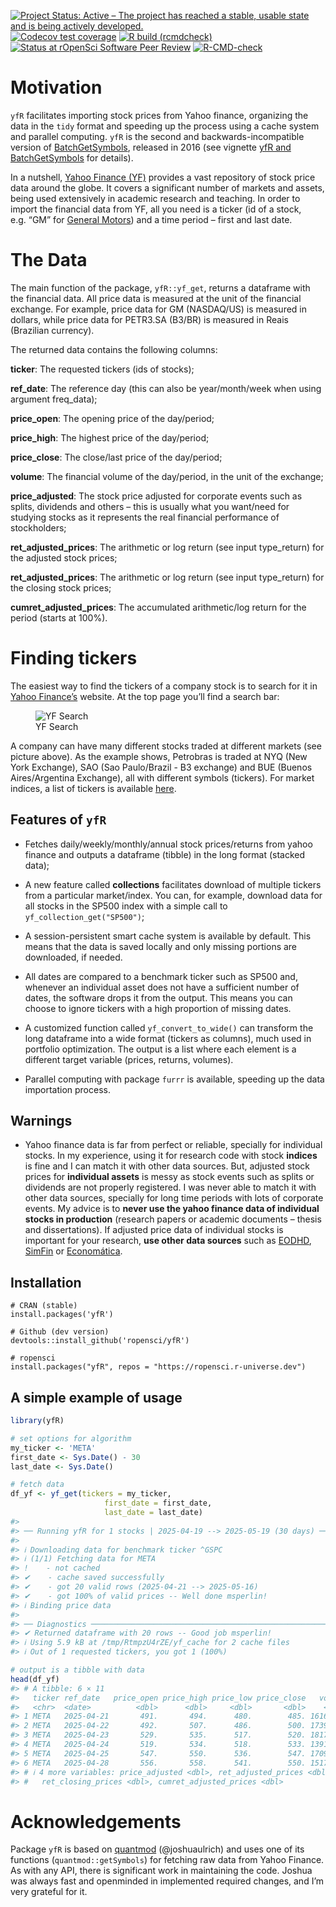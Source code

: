 
<!-- README.md is generated from README.Rmd. Please edit that file -->

<!-- badges: start -->

[![Project Status: Active – The project has reached a stable, usable
state and is being actively
developed.](https://www.repostatus.org/badges/latest/active.svg)](https://www.repostatus.org/#active)
[![Codecov test
coverage](https://codecov.io/gh/ropensci/yfR/branch/main/graph/badge.svg)](https://app.codecov.io/gh/ropensci/yfR?branch=main)
[![R build
(rcmdcheck)](https://github.com/ropensci/yfR/workflows/R-CMD-check/badge.svg)](https://github.com/ropensci/yfR/actions)
[![Status at rOpenSci Software Peer
Review](https://badges.ropensci.org/523_status.svg)](https://github.com/ropensci/software-review/issues/523)
[![R-CMD-check](https://github.com/ropensci/yfR/actions/workflows/R-CMD-check.yaml/badge.svg)](https://github.com/ropensci/yfR/actions/workflows/R-CMD-check.yaml)
<!-- badges: end -->

# Motivation

`yfR` facilitates importing stock prices from Yahoo finance, organizing
the data in the `tidy` format and speeding up the process using a cache
system and parallel computing. `yfR` is the second and
backwards-incompatible version of
[BatchGetSymbols](https://CRAN.R-project.org/package=BatchGetSymbols),
released in 2016 (see vignette [yfR and
BatchGetSymbols](https://docs.ropensci.org/yfR/articles/diff-batchgetsymbols.html)
for details).

In a nutshell, [Yahoo Finance (YF)](https://finance.yahoo.com/) provides
a vast repository of stock price data around the globe. It covers a
significant number of markets and assets, being used extensively in
academic research and teaching. In order to import the financial data
from YF, all you need is a ticker (id of a stock, e.g. “GM” for [General
Motors](https://finance.yahoo.com/quote/GM?p=GM&.tsrc=fin-srch)) and a
time period – first and last date.

# The Data

The main function of the package, `yfR::yf_get`, returns a dataframe
with the financial data. All price data is measured at the unit of the
financial exchange. For example, price data for GM (NASDAQ/US) is
measured in dollars, while price data for PETR3.SA (B3/BR) is measured
in Reais (Brazilian currency).

The returned data contains the following columns:

**ticker**: The requested tickers (ids of stocks);

**ref_date**: The reference day (this can also be year/month/week when
using argument freq_data);

**price_open**: The opening price of the day/period;

**price_high**: The highest price of the day/period;

**price_close**: The close/last price of the day/period;

**volume**: The financial volume of the day/period, in the unit of the
exchange;

**price_adjusted**: The stock price adjusted for corporate events such
as splits, dividends and others – this is usually what you want/need for
studying stocks as it represents the real financial performance of
stockholders;

**ret_adjusted_prices**: The arithmetic or log return (see input
type_return) for the adjusted stock prices;

**ret_adjusted_prices**: The arithmetic or log return (see input
type_return) for the closing stock prices;

**cumret_adjusted_prices**: The accumulated arithmetic/log return for
the period (starts at 100%).

# Finding tickers

The easiest way to find the tickers of a company stock is to search for
it in [Yahoo Finance’s](https://finance.yahoo.com/) website. At the top
page you’ll find a search bar:

<figure>
<img src="/inst/figures/search-yf.png?raw=true"
title="Example of search in YF" alt="YF Search" />
<figcaption aria-hidden="true">YF Search</figcaption>
</figure>

A company can have many different stocks traded at different markets
(see picture above). As the example shows, Petrobras is traded at NYQ
(New York Exchange), SAO (Sao Paulo/Brazil - B3 exchange) and BUE
(Buenos Aires/Argentina Exchange), all with different symbols (tickers).
For market indices, a list of tickers is available
[here](https://finance.yahoo.com/world-indices).

## Features of `yfR`

- Fetches daily/weekly/monthly/annual stock prices/returns from yahoo
  finance and outputs a dataframe (tibble) in the long format (stacked
  data);

- A new feature called **collections** facilitates download of multiple
  tickers from a particular market/index. You can, for example, download
  data for all stocks in the SP500 index with a simple call to
  `yf_collection_get("SP500")`;

- A session-persistent smart cache system is available by default. This
  means that the data is saved locally and only missing portions are
  downloaded, if needed.

- All dates are compared to a benchmark ticker such as SP500 and,
  whenever an individual asset does not have a sufficient number of
  dates, the software drops it from the output. This means you can
  choose to ignore tickers with a high proportion of missing dates.

- A customized function called `yf_convert_to_wide()` can transform the
  long dataframe into a wide format (tickers as columns), much used in
  portfolio optimization. The output is a list where each element is a
  different target variable (prices, returns, volumes).

- Parallel computing with package `furrr` is available, speeding up the
  data importation process.

## Warnings

- Yahoo finance data is far from perfect or reliable, specially for
  individual stocks. In my experience, using it for research code with
  stock **indices** is fine and I can match it with other data sources.
  But, adjusted stock prices for **individual assets** is messy as stock
  events such as splits or dividends are not properly registered. I was
  never able to match it with other data sources, specially for long
  time periods with lots of corporate events. My advice is to **never
  use the yahoo finance data of individual stocks in production**
  (research papers or academic documents – thesis and dissertations). If
  adjusted price data of individual stocks is important for your
  research, **use other data sources** such as
  [EODHD](https://eodhd.com/), [SimFin](https://simfin.com/) or
  [Economática](https://www.economatica.com/).

## Installation

    # CRAN (stable)
    install.packages('yfR')

    # Github (dev version)
    devtools::install_github('ropensci/yfR')

    # ropensci
    install.packages("yfR", repos = "https://ropensci.r-universe.dev")

## A simple example of usage

``` r
library(yfR)

# set options for algorithm
my_ticker <- 'META'
first_date <- Sys.Date() - 30
last_date <- Sys.Date()

# fetch data
df_yf <- yf_get(tickers = my_ticker, 
                     first_date = first_date,
                     last_date = last_date)
#> 
#> ── Running yfR for 1 stocks | 2025-04-19 --> 2025-05-19 (30 days) ──
#> 
#> ℹ Downloading data for benchmark ticker ^GSPC
#> ℹ (1/1) Fetching data for META
#> !    - not cached
#> ✔    - cache saved successfully
#> ✔    - got 20 valid rows (2025-04-21 --> 2025-05-16)
#> ✔    - got 100% of valid prices -- Well done msperlin!
#> ℹ Binding price data
#> 
#> ── Diagnostics ─────────────────────────────────────────────────────────────────
#> ✔ Returned dataframe with 20 rows -- Good job msperlin!
#> ℹ Using 5.9 kB at /tmp/RtmpzU4rZE/yf_cache for 2 cache files
#> ℹ Out of 1 requested tickers, you got 1 (100%)

# output is a tibble with data
head(df_yf)
#> # A tibble: 6 × 11
#>   ticker ref_date   price_open price_high price_low price_close   volume
#>   <chr>  <date>          <dbl>      <dbl>     <dbl>       <dbl>    <dbl>
#> 1 META   2025-04-21       491.       494.      480.        485. 16166000
#> 2 META   2025-04-22       492.       507.      486.        500. 17399400
#> 3 META   2025-04-23       529.       535.      517.        520. 18173900
#> 4 META   2025-04-24       519.       534.      518.        533. 13910000
#> 5 META   2025-04-25       547.       550.      536.        547. 17098900
#> 6 META   2025-04-28       556.       558.      541.        550. 15179000
#> # ℹ 4 more variables: price_adjusted <dbl>, ret_adjusted_prices <dbl>,
#> #   ret_closing_prices <dbl>, cumret_adjusted_prices <dbl>
```

# Acknowledgements

Package `yfR` is based on [quantmod](https://www.quantmod.com/)
(@joshuaulrich) and uses one of its functions (`quantmod::getSymbols`)
for fetching raw data from Yahoo Finance. As with any API, there is
significant work in maintaining the code. Joshua was always fast and
openminded in implemented required changes, and I’m very grateful for
it.
